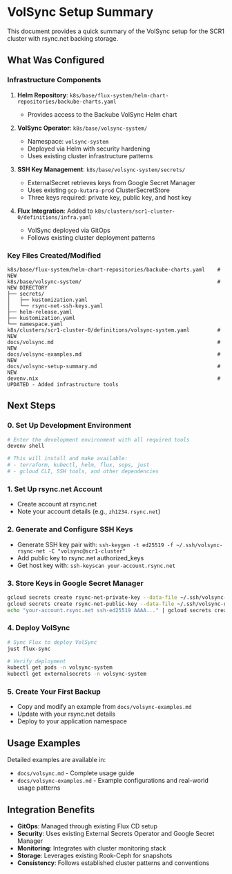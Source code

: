 # VolSync Setup Summary

This document provides a quick summary of the VolSync setup for the SCR1 cluster with rsync.net backing storage.

## What Was Configured

### Infrastructure Components

1. **Helm Repository**: `k8s/base/flux-system/helm-chart-repositories/backube-charts.yaml`
   - Provides access to the Backube VolSync Helm chart

2. **VolSync Operator**: `k8s/base/volsync-system/`
   - Namespace: `volsync-system`
   - Deployed via Helm with security hardening
   - Uses existing cluster infrastructure patterns

3. **SSH Key Management**: `k8s/base/volsync-system/secrets/`
   - ExternalSecret retrieves keys from Google Secret Manager
   - Uses existing `gcp-kutara-prod` ClusterSecretStore
   - Three keys required: private key, public key, and host key

4. **Flux Integration**: Added to `k8s/clusters/scr1-cluster-0/definitions/infra.yaml`
   - VolSync deployed via GitOps
   - Follows existing cluster deployment patterns

### Key Files Created/Modified

```text
k8s/base/flux-system/helm-chart-repositories/backube-charts.yaml    # NEW
k8s/base/volsync-system/                                            # NEW DIRECTORY
├── secrets/
│   ├── kustomization.yaml
│   └── rsync-net-ssh-keys.yaml
├── helm-release.yaml
├── kustomization.yaml
└── namespace.yaml
k8s/clusters/scr1-cluster-0/definitions/volsync-system.yaml         # NEW
docs/volsync.md                                                     # NEW
docs/volsync-examples.md                                            # NEW
docs/volsync-setup-summary.md                                       # NEW
devenv.nix                                                          # UPDATED - Added infrastructure tools
```

## Next Steps

### 0. Set Up Development Environment

```bash
# Enter the development environment with all required tools
devenv shell

# This will install and make available:
# - terraform, kubectl, helm, flux, sops, just
# - gcloud CLI, SSH tools, and other dependencies
```

### 1. Set Up rsync.net Account

- Create account at rsync.net
- Note your account details (e.g., `zh1234.rsync.net`)

### 2. Generate and Configure SSH Keys

- Generate SSH key pair with: `ssh-keygen -t ed25519 -f ~/.ssh/volsync-rsync-net -C "volsync@scr1-cluster"`
- Add public key to rsync.net authorized_keys
- Get host key with: `ssh-keyscan your-account.rsync.net`

### 3. Store Keys in Google Secret Manager

```bash
gcloud secrets create rsync-net-private-key --data-file ~/.ssh/volsync-rsync-net
gcloud secrets create rsync-net-public-key --data-file ~/.ssh/volsync-rsync-net.pub
echo "your-account.rsync.net ssh-ed25519 AAAA..." | gcloud secrets create rsync-net-host-key --data-file -
```

### 4. Deploy VolSync

```bash
# Sync Flux to deploy VolSync
just flux-sync

# Verify deployment
kubectl get pods -n volsync-system
kubectl get externalsecrets -n volsync-system
```

### 5. Create Your First Backup

- Copy and modify an example from `docs/volsync-examples.md`
- Update with your rsync.net details
- Deploy to your application namespace

## Usage Examples

Detailed examples are available in:

- `docs/volsync.md` - Complete usage guide
- `docs/volsync-examples.md` - Example configurations and real-world usage patterns

## Integration Benefits

- **GitOps**: Managed through existing Flux CD setup
- **Security**: Uses existing External Secrets Operator and Google Secret Manager
- **Monitoring**: Integrates with cluster monitoring stack
- **Storage**: Leverages existing Rook-Ceph for snapshots
- **Consistency**: Follows established cluster patterns and conventions

